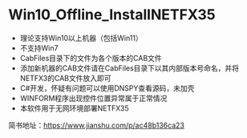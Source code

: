 # Win10_Offline_InstallNETFX35
- 理论支持Win10以上机器（包括Win11）
- 不支持Win7
- CabFiles目录下的文件为各个版本的CAB文件
- 添加新机器的CAB文件请在CabFiles目录下以其内部版本号命名，并将NETFX3的CAB文件放入即可
- C#开发，怀疑有问题可以使用DNSPY查看源码，未加壳
- WINFORM程序出现控件位置异常属于正常情况
- 本软件用于无网环境部署NETFX35

简书地址：https://www.jianshu.com/p/ac48b136ca23
